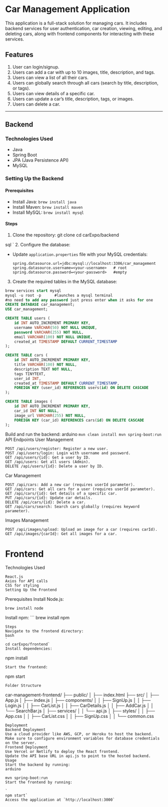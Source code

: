 # Car Management Application

This application is a full-stack solution for managing cars. It includes backend services for user authentication, car creation, viewing, editing, and deleting cars, along with frontend components for interacting with these services.

## Features
1. User can login/signup.
2. Users can add a car with up to 10 images, title, description, and tags.
3. Users can view a list of all their cars.
4. Users can globally search through all cars (search by title, description, or tags).
5. Users can view details of a specific car.
6. Users can update a car’s title, description, tags, or images.
7. Users can delete a car.

---

## Backend

### Technologies Used
- Java
- Spring Boot
- JPA (Java Persistence API)
- MySQL

### Setting Up the Backend

#### Prerequisites
- Install Java: `brew install java`
- Install Maven: `brew install maven`
- Install MySQL: `brew install mysql`

#### Steps
1. Clone the repository:
git clone <repository-url> cd carExpo/backend

sql
`
2. Configure the database:
- Update `application.properties` file with your MySQL credentials:
  ```
  spring.datasource.url=jdbc:mysql://localhost:3306/car_management
  spring.datasource.username=<your-username>   # root
  spring.datasource.password=<your-password>   #empty
  ```
3. Create the required tables in the MySQL database:
```sql
brew services start mysql
mysql -u root -p      #launches a mysql terminal
#no need to add any password just press enter when it asks for one
CREATE DATABASE car_management;
USE car_management;

CREATE TABLE users (
    id INT AUTO_INCREMENT PRIMARY KEY,
    username VARCHAR(50) NOT NULL UNIQUE,
    password VARCHAR(255) NOT NULL,
    email VARCHAR(100) NOT NULL UNIQUE,
    created_at TIMESTAMP DEFAULT CURRENT_TIMESTAMP
);

CREATE TABLE cars (
    id INT AUTO_INCREMENT PRIMARY KEY,
    title VARCHAR(100) NOT NULL,
    description TEXT NOT NULL,
    tags TINYTEXT,
    user_id INT,
    created_at TIMESTAMP DEFAULT CURRENT_TIMESTAMP,
    FOREIGN KEY (user_id) REFERENCES users(id) ON DELETE CASCADE
);

CREATE TABLE images (
    id INT AUTO_INCREMENT PRIMARY KEY,
    car_id INT NOT NULL,
    image_url VARCHAR(255) NOT NULL,
    FOREIGN KEY (car_id) REFERENCES cars(id) ON DELETE CASCADE
);
```
Build and run the backend:
arduino
`
mvn clean install
mvn spring-boot:run
`
API Endpoints
User Management
```
POST /api/users/register: Register a new user.
POST /api/users/login: Login with username and password.
GET /api/users/{id}: Get a user by ID.
GET /api/users: Get all users (Admin).
DELETE /api/users/{id}: Delete a user by ID.
```

Car Management
```
POST /api/cars: Add a new car (requires userId parameter).
GET /api/cars: Get all cars for a user (requires userId parameter).
GET /api/cars/{id}: Get details of a specific car.
PUT /api/cars/{id}: Update car details.
DELETE /api/cars/{id}: Delete a car.
GET /api/cars/search: Search cars globally (requires keyword parameter).
```
Images Management

```
POST /api/images/upload: Upload an image for a car (requires carId).
GET /api/images/{carId}: Get all images for a car.
```
# Frontend
Technologies Used
```
React.js
Axios for API calls
CSS for styling
Setting Up the Frontend
```
Prerequisites
Install Node.js: 
```
brew install node
```
Install npm: ```
brew install npm
```
Steps
Navigate to the frontend directory:
bash
`
cd carExpo/frontend`
Install dependencies:

```
npm install
```
Start the frontend:

```
npm start
```
Folder Structure

```
car-management-frontend/
├── public/
│   ├── index.html
├── src/
│   ├── App.js
│   ├── index.js
│   ├── components/
│   │   ├── SignUp.js
│   │   ├── Login.js
│   │   ├── CarList.js
│   │   ├── CarDetails.js
│   │   ├── AddCar.js
│   │   └── SearchBar.js
│   ├── services/
│   │   └── api.js
│   ├── styles/
│   │   ├── App.css
│   │   ├── CarList.css
│   │   ├── SignUp.css
│   │   └── common.css
```
Deployment
Backend Deployment
Use a cloud provider like AWS, GCP, or Heroku to host the backend.
Make sure to configure environment variables for database credentials on the server.
Frontend Deployment
Use Vercel or Netlify to deploy the React frontend.
Update the API base URL in api.js to point to the hosted backend.
Usage
Start the backend by running:
arduino

mvn spring-boot:run
Start the frontend by running:

`
npm start`
Access the application at `http://localhost:3000`
